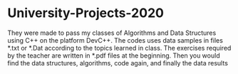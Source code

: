 # University-Projects-2020
They were made to pass my classes of Algorithms and Data Structures using C++ on the platform DevC++.
The codes uses data samples in files *.txt or *.Dat according to the topics learned in class.
The exercises required by the teacher are written in *.pdf files at the beginning. 
Then you would find the data structures, algorithms, code again, and finally the data results 
